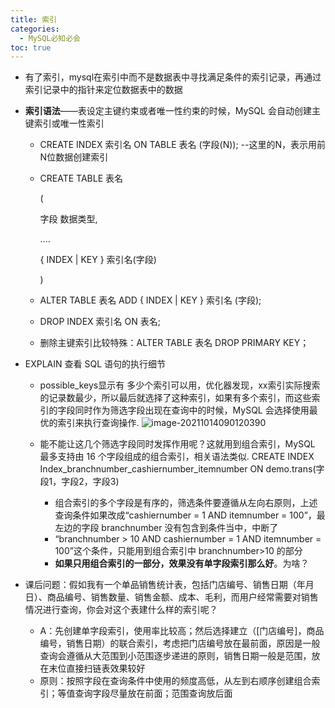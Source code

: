```yaml
---
title: 索引
categories:
  - MySQL必知必会
toc: true 
---
```


- 有了索引，mysql在索引中而不是数据表中寻找满足条件的索引记录，再通过索引记录中的指针来定位数据表中的数据

- **索引语法**——表设定主键约束或者唯一性约束的时候，MySQL 会自动创建主键索引或唯一性索引

  -  CREATE INDEX 索引名 ON TABLE 表名 (字段(N));  --这里的N，表示用前N位数据创建索引

  - CREATE TABLE 表名

    (

    字段 数据类型, 

    ….

    { INDEX | KEY } 索引名(字段) 

    ) 

  - ALTER TABLE 表名 ADD { INDEX | KEY } 索引名 (字段); 

  - DROP INDEX 索引名 ON 表名;

  - 删除主键索引比较特殊：ALTER TABLE 表名 DROP PRIMARY KEY；

- EXPLAIN 查看 SQL 语句的执行细节

  - possible_keys显示有 多少个索引可以用，优化器发现，xx索引实际搜索的记录数最少，所以最后就选择了这种索引，如果有多个索引，而这些索引的字段同时作为筛选字段出现在查询中的时候，MySQL 会选择使用最优的索引来执行查询操作.
    ![image-20211014090120390](C:\Users\chenjiaxi\AppData\Roaming\Typora\typora-user-images\image-20211014090120390.png)

  - 能不能让这几个筛选字段同时发挥作用呢？这就用到组合索引，MySQL 最多支持由 16 个字段组成的组合索引，相关语法类似.
    CREATE INDEX Index_branchnumber_cashiernumber_itemnumber ON demo.trans(字段1，字段2，字段3)

    - 组合索引的多个字段是有序的，筛选条件要遵循从左向右原则，上述查询条件如果改成“cashiernumber = 1 AND itemnumber = 100”，最左边的字段 branchnumber 没有包含到条件当中，中断了
    - “branchnumber > 10 AND cashiernumber = 1 AND itemnumber = 100”这个条件，只能用到组合索引中 branchnumber>10 的部分
    - **如果只用组合索引的一部分，效果没有单字段索引那么好**。为啥？

- 课后问题：假如我有一个单品销售统计表，包括门店编号、销售日期（年月日）、商品编号、销售数量、销售金额、成本、毛利，而用户经常需要对销售情况进行查询，你会对这个表建什么样的索引呢？

  - A：先创建单字段索引，使用率比较高；然后选择建立（[门店编号]，商品编号，销售日期）的联合索引，考虑把门店编号放在最前面，原因是一般查询会遵循从大范围到小范围逐步递进的原则，销售日期一般是范围，放在末位直接扫链表效果较好
  - 原则：按照字段在查询条件中使用的频度高低，从左到右顺序创建组合索引；等值查询字段尽量放在前面；范围查询放后面

